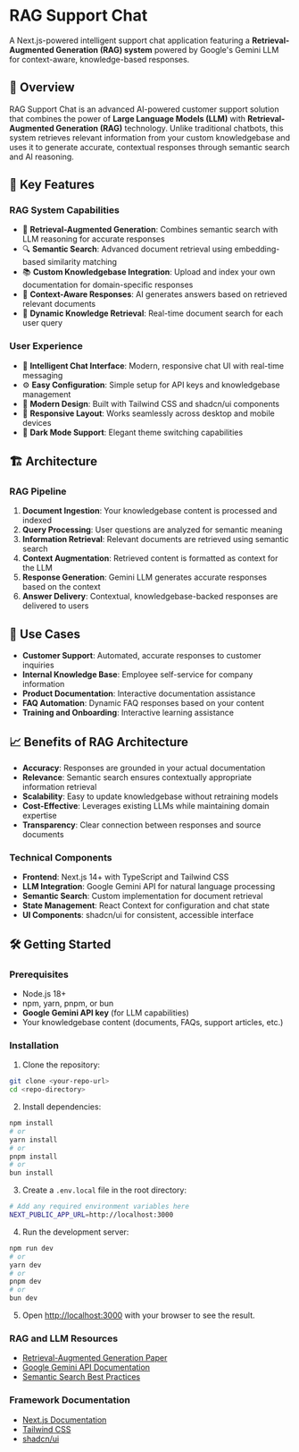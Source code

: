 # RAG Support Chat

A Next.js-powered intelligent support chat application featuring a **Retrieval-Augmented Generation (RAG) system** powered by Google's Gemini LLM for context-aware, knowledge-based responses.

## 🎯 Overview

RAG Support Chat is an advanced AI-powered customer support solution that combines the power of **Large Language Models (LLM)** with **Retrieval-Augmented Generation (RAG)** technology. Unlike traditional chatbots, this system retrieves relevant information from your custom knowledgebase and uses it to generate accurate, contextual responses through semantic search and AI reasoning.

## 🚀 Key Features

### RAG System Capabilities
- 🧠 **Retrieval-Augmented Generation**: Combines semantic search with LLM reasoning for accurate responses
- 🔍 **Semantic Search**: Advanced document retrieval using embedding-based similarity matching
- 📚 **Custom Knowledgebase Integration**: Upload and index your own documentation for domain-specific responses
- 🎯 **Context-Aware Responses**: AI generates answers based on retrieved relevant documents
- 🔄 **Dynamic Knowledge Retrieval**: Real-time document search for each user query

### User Experience
- 💬 **Intelligent Chat Interface**: Modern, responsive chat UI with real-time messaging
- ⚙️ **Easy Configuration**: Simple setup for API keys and knowledgebase management
- 🎨 **Modern Design**: Built with Tailwind CSS and shadcn/ui components
- 📱 **Responsive Layout**: Works seamlessly across desktop and mobile devices
- 🌙 **Dark Mode Support**: Elegant theme switching capabilities

## 🏗️ Architecture

### RAG Pipeline
1. **Document Ingestion**: Your knowledgebase content is processed and indexed
2. **Query Processing**: User questions are analyzed for semantic meaning
3. **Information Retrieval**: Relevant documents are retrieved using semantic search
4. **Context Augmentation**: Retrieved content is formatted as context for the LLM
5. **Response Generation**: Gemini LLM generates accurate responses based on the context
6. **Answer Delivery**: Contextual, knowledgebase-backed responses are delivered to users

## 🎯 Use Cases

- **Customer Support**: Automated, accurate responses to customer inquiries
- **Internal Knowledge Base**: Employee self-service for company information
- **Product Documentation**: Interactive documentation assistance
- **FAQ Automation**: Dynamic FAQ responses based on your content
- **Training and Onboarding**: Interactive learning assistance

## 📈 Benefits of RAG Architecture

- **Accuracy**: Responses are grounded in your actual documentation
- **Relevance**: Semantic search ensures contextually appropriate information retrieval
- **Scalability**: Easy to update knowledgebase without retraining models
- **Cost-Effective**: Leverages existing LLMs while maintaining domain expertise
- **Transparency**: Clear connection between responses and source documents

### Technical Components
- **Frontend**: Next.js 14+ with TypeScript and Tailwind CSS
- **LLM Integration**: Google Gemini API for natural language processing
- **Semantic Search**: Custom implementation for document retrieval
- **State Management**: React Context for configuration and chat state
- **UI Components**: shadcn/ui for consistent, accessible interface

## 🛠️ Getting Started

### Prerequisites

- Node.js 18+ 
- npm, yarn, pnpm, or bun
- **Google Gemini API key** (for LLM capabilities)
- Your knowledgebase content (documents, FAQs, support articles, etc.)

### Installation

1. Clone the repository:
```bash
git clone <your-repo-url>
cd <repo-directory>
```

2. Install dependencies:
```bash
npm install
# or
yarn install
# or
pnpm install
# or
bun install
```

3. Create a `.env.local` file in the root directory:
```bash
# Add any required environment variables here
NEXT_PUBLIC_APP_URL=http://localhost:3000
```

4. Run the development server:
```bash
npm run dev
# or
yarn dev
# or
pnpm dev
# or
bun dev
```

5. Open [http://localhost:3000](http://localhost:3000) with your browser to see the result.


### RAG and LLM Resources
- [Retrieval-Augmented Generation Paper](https://arxiv.org/abs/2005.11401)
- [Google Gemini API Documentation](https://ai.google.dev/)
- [Semantic Search Best Practices](https://www.pinecone.io/learn/semantic-search/)

### Framework Documentation
- [Next.js Documentation](https://nextjs.org/docs)
- [Tailwind CSS](https://tailwindcss.com/docs)
- [shadcn/ui](https://ui.shadcn.com/)
